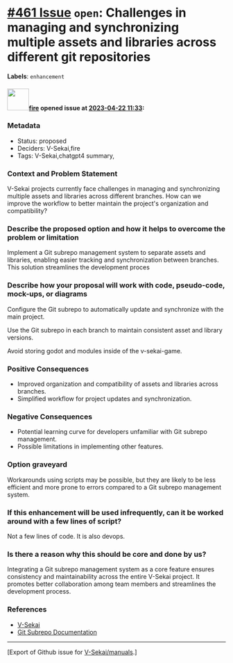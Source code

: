 # [\#461 Issue](https://github.com/V-Sekai/manuals/issues/461) `open`: Challenges in managing and synchronizing multiple assets and libraries across different git repositories
**Labels**: `enhancement`


#### <img src="https://avatars.githubusercontent.com/u/32321?u=c2e06a3d2b49a467aa907e54aa259516440267cc&v=4" width="50">[fire](https://github.com/fire) opened issue at [2023-04-22 11:33](https://github.com/V-Sekai/manuals/issues/461):

### Metadata

- Status: proposed <!-- draft | proposed | rejected | accepted | deprecated | superseded by -->
- Deciders: V-Sekai,fire
- Tags: V-Sekai,chatgpt4 summary,

### Context and Problem Statement

V-Sekai projects currently face challenges in managing and synchronizing multiple assets and libraries across different branches. How can we improve the workflow to better maintain the project's organization and compatibility?

### Describe the proposed option and how it helps to overcome the problem or limitation

Implement a Git subrepo management system to separate assets and libraries, enabling easier tracking and synchronization between branches. This solution streamlines the development proces

### Describe how your proposal will work with code, pseudo-code, mock-ups, or diagrams

Configure the Git subrepo to automatically update and synchronize with the main project.

Use the Git subrepo in each branch to maintain consistent asset and library versions.

Avoid storing godot and modules inside of the v-sekai-game.

### Positive Consequences

* Improved organization and compatibility of assets and libraries across branches.
* Simplified workflow for project updates and synchronization.

### Negative Consequences

 * Potential learning curve for developers unfamiliar with Git subrepo management.
 * Possible limitations in implementing other features.


### Option graveyard

Workarounds using scripts may be possible, but they are likely to be less efficient and more prone to errors compared to a Git subrepo management system.


### If this enhancement will be used infrequently, can it be worked around with a few lines of script?

Not a few lines of code. It is also devops.

### Is there a reason why this should be core and done by us?

Integrating a Git subrepo management system as a core feature ensures consistency and maintainability across the entire V-Sekai project. It promotes better collaboration among team members and streamlines the development process.


### References

- [V-Sekai](https://v-sekai.org/)
- [Git Subrepo Documentation](https://github.com/ingydotnet/git-subrepo)




-------------------------------------------------------------------------------



[Export of Github issue for [V-Sekai/manuals](https://github.com/V-Sekai/manuals).]
